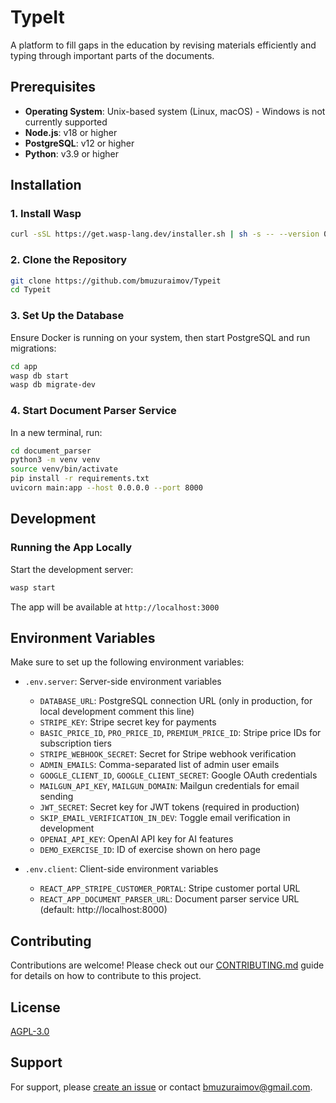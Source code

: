 # TypeIt

A platform to fill gaps in the education by revising materials efficiently and typing through important parts of the documents.

## Prerequisites

- **Operating System**: Unix-based system (Linux, macOS) - Windows is not currently supported
- **Node.js**: v18 or higher
- **PostgreSQL**: v12 or higher
- **Python**: v3.9 or higher

## Installation

### 1. Install Wasp

```bash
curl -sSL https://get.wasp-lang.dev/installer.sh | sh -s -- --version 0.13.2
```

### 2. Clone the Repository

```bash
git clone https://github.com/bmuzuraimov/Typeit
cd Typeit
```

### 3. Set Up the Database

Ensure Docker is running on your system, then start PostgreSQL and run migrations:

```bash
cd app
wasp db start
wasp db migrate-dev
```

### 4. Start Document Parser Service

In a new terminal, run:

```bash
cd document_parser
python3 -m venv venv
source venv/bin/activate
pip install -r requirements.txt
uvicorn main:app --host 0.0.0.0 --port 8000
```


## Development

### Running the App Locally

Start the development server:

```bash
wasp start
```

The app will be available at `http://localhost:3000`

## Environment Variables

Make sure to set up the following environment variables:

- `.env.server`: Server-side environment variables
  - `DATABASE_URL`: PostgreSQL connection URL (only in production, for local development comment this line)
  - `STRIPE_KEY`: Stripe secret key for payments
  - `BASIC_PRICE_ID`, `PRO_PRICE_ID`, `PREMIUM_PRICE_ID`: Stripe price IDs for subscription tiers
  - `STRIPE_WEBHOOK_SECRET`: Secret for Stripe webhook verification
  - `ADMIN_EMAILS`: Comma-separated list of admin user emails
  - `GOOGLE_CLIENT_ID`, `GOOGLE_CLIENT_SECRET`: Google OAuth credentials
  - `MAILGUN_API_KEY`, `MAILGUN_DOMAIN`: Mailgun credentials for email sending
  - `JWT_SECRET`: Secret key for JWT tokens (required in production)
  - `SKIP_EMAIL_VERIFICATION_IN_DEV`: Toggle email verification in development
  - `OPENAI_API_KEY`: OpenAI API key for AI features
  - `DEMO_EXERCISE_ID`: ID of exercise shown on hero page

- `.env.client`: Client-side environment variables
  - `REACT_APP_STRIPE_CUSTOMER_PORTAL`: Stripe customer portal URL
  - `REACT_APP_DOCUMENT_PARSER_URL`: Document parser service URL (default: http://localhost:8000)

## Contributing
Contributions are welcome! Please check out our [CONTRIBUTING.md](CONTRIBUTING.md) guide for details on how to contribute to this project.

## License

[AGPL-3.0](LICENSE)

## Support

For support, please [create an issue](https://github.com/bmuzuraimov/Typeit/issues) or contact [bmuzuraimov@gmail.com](mailto:bmuzuraimov@gmail.com).
